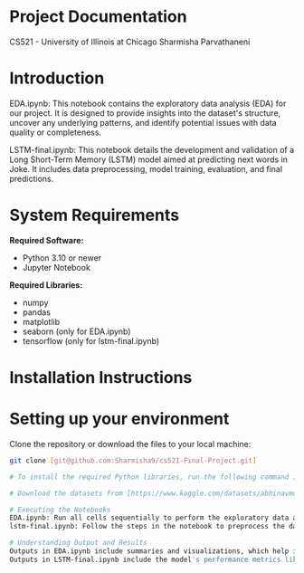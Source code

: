 # Project Documentation
CS521 - University of Illinois at Chicago
Sharmisha Parvathaneni

# Introduction
EDA.ipynb:
This notebook contains the exploratory data analysis (EDA) for our project. It is designed to provide insights into the dataset's structure, uncover any underlying patterns, and identify potential issues with data quality or completeness.

LSTM-final.ipynb:
This notebook details the development and validation of a Long Short-Term Memory (LSTM) model aimed at predicting next words in Joke. It includes data preprocessing, model training, evaluation, and final predictions.

# System Requirements

**Required Software:**
- Python 3.10 or newer
- Jupyter Notebook

**Required Libraries:**
- numpy
- pandas
- matplotlib
- seaborn (only for EDA.ipynb)
- tensorflow (only for lstm-final.ipynb)

# Installation Instructions

# Setting up your environment

Clone the repository or download the files to your local machine:

```bash
git clone [git@github.com:Sharmisha9/cs521-Final-Project.git]

# To install the required Python libraries, run the following command in your terminal: pip install numpy pandas matplotlib seaborn tensorflow

# Download the datasets from [https://www.kaggle.com/datasets/abhinavmoudgil95/short-jokes]. Input data format is csv format.

# Executing the Notebooks
EDA.ipynb: Run all cells sequentially to perform the exploratory data analysis. Adjust parameters in the cells if necessary to suit your data specifics.
lstm-final.ipynb: Follow the steps in the notebook to preprocess the data, train the LSTM model, and view the predictions. Ensure that each cell is executed in order, especially the ones involving data loading and preprocessing.

# Understanding Output and Results
Outputs in EDA.ipynb include summaries and visualizations, which help in assessing the distribution, trends, and anomalies in the data.
Outputs in LSTM-final.ipynb include the model's performance metrics like accuracy and loss over training epochs, as well as the final prediction results visualized through appropriate plots.






